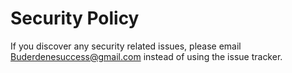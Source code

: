 # Security Policy

If you discover any security related issues, please email Buderdenesuccess@gmail.com instead of using the issue tracker.
